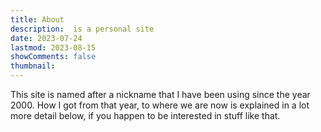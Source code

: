 ```yaml
---
title: About
description:  is a personal site
date: 2023-07-24
lastmod: 2023-08-15
showComments: false
thumbnail: 
---
```




This site is named after a nickname that I have been using since the year 2000. How I got from that year, to where we are now is explained in a lot more detail below, if you happen to be interested in stuff like that.


